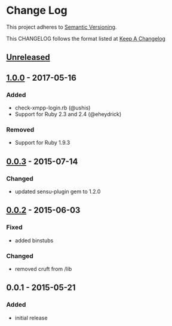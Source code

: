 # Change Log
This project adheres to [Semantic Versioning](http://semver.org/).

This CHANGELOG follows the format listed at [Keep A Changelog](http://keepachangelog.com/)

## [Unreleased]

## [1.0.0] - 2017-05-16
### Added
- check-xmpp-login.rb (@ushis)
- Support for Ruby 2.3 and 2.4 (@eheydrick)

### Removed
- Support for Ruby 1.9.3

## [0.0.3] - 2015-07-14
### Changed
- updated sensu-plugin gem to 1.2.0

## [0.0.2] - 2015-06-03
### Fixed
- added binstubs

### Changed
- removed cruft from /lib

## 0.0.1 - 2015-05-21
### Added
- initial release

[Unreleased]: https://github.com/sensu-plugins/sensu-plugins-xmpp/compare/1.0.0...HEAD
[1.0.0]: https://github.com/sensu-plugins/sensu-plugins-xmpp/compare/0.0.3...1.0.0
[0.0.3]: https://github.com/sensu-plugins/sensu-plugins-xmpp/compare/0.0.2...0.0.3
[0.0.2]: https://github.com/sensu-plugins/sensu-plugins-xmpp/compare/0.0.1...0.0.2
